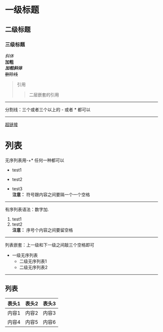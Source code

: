 # 一级标题  
## 二级标题  
### 三级标题  
*斜体*  
**加粗**  
***加粗斜体***  
~~删除线~~  

>引用
>>二层嵌套的引用

---
分割线：三个或者三个以上的 - 或者 * 都可以
***  

[超链接](http://baidu.com)  

# 列表
无序列表用-+* 任何一种都可以
- test1
+ test2
* test3  
**注意：** 符号跟内容之间要隔一个一个空格
***
有序列表语法：数字加.
1. test1
2. test2  
**注意：** 序号个内容之间要留空格
***
列表嵌套：上一级和下一级之间敲三个空格即可
- 一级无序列表
   - 二级无序列表1
   - 二级无序列表2

---
## 列表
表头1|表头2|表头3
--|:--:|--:
内容1|内容2|内容3
内容4|内容5|内容6

